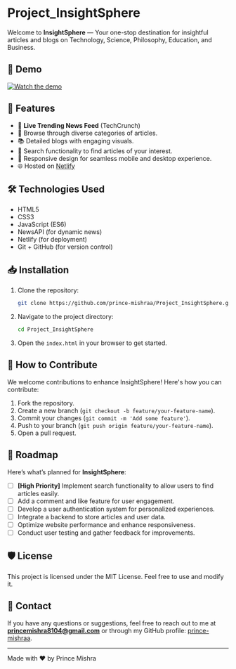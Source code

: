 # Project_InsightSphere

Welcome to **InsightSphere** — Your one-stop destination for insightful articles and blogs on Technology, Science, Philosophy, Education, and Business.

## 🎥 Demo

[![Watch the demo](https://img.youtube.com/vi/GpK4uCfmCLg/maxresdefault.jpg)](https://youtu.be/GpK4uCfmCLg)

## 🚀 Features

- 🛜 **Live Trending News Feed** (TechCrunch)
- 📰 Browse through diverse categories of articles.
- 📚 Detailed blogs with engaging visuals.
- 🔎 Search functionality to find articles of your interest.
- 📱 Responsive design for seamless mobile and desktop experience.
- 🌐 Hosted on [Netlify](https://melodious-gecko-815468.netlify.app/)

## 🛠️ Technologies Used

- HTML5
- CSS3
- JavaScript (ES6)
- NewsAPI (for dynamic news)
- Netlify (for deployment)
- Git + GitHub (for version control)

## 📥 Installation

1. Clone the repository:
    ```bash
    git clone https://github.com/prince-mishraa/Project_InsightSphere.git
    ```
2. Navigate to the project directory:
    ```bash
    cd Project_InsightSphere
    ```
3. Open the `index.html` in your browser to get started.

## 📝 How to Contribute

We welcome contributions to enhance InsightSphere! Here's how you can contribute:

1. Fork the repository.
2. Create a new branch (`git checkout -b feature/your-feature-name`).
3. Commit your changes (`git commit -m 'Add some feature'`).
4. Push to your branch (`git push origin feature/your-feature-name`).
5. Open a pull request.

## 🚧 Roadmap

Here’s what’s planned for **InsightSphere**:

- [ ] **[High Priority]** Implement search functionality to allow users to find articles easily.
- [ ] Add a comment and like feature for user engagement.
- [ ] Develop a user authentication system for personalized experiences.
- [ ] Integrate a backend to store articles and user data.
- [ ] Optimize website performance and enhance responsiveness.
- [ ] Conduct user testing and gather feedback for improvements.

## 🛡️ License

This project is licensed under the MIT License. Feel free to use and modify it.

## 📧 Contact

If you have any questions or suggestions, feel free to reach out to me at **princemishra8104@gmail.com** or through my GitHub profile: [prince-mishraa](https://github.com/prince-mishraa).

---

Made with ❤️ by Prince Mishra


